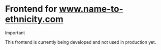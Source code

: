 # Frontend for www.name-to-ethnicity.com

> [!IMPORTANT]  
> This frontend is currently being developed and not used in production yet.

